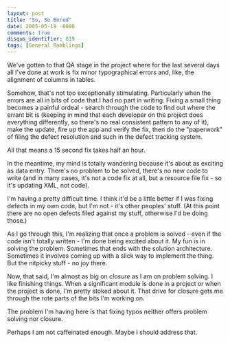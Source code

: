 ```yaml
---
layout: post
title: "So, So Bored"
date: 2005-05-19 -0800
comments: true
disqus_identifier: 819
tags: [General Ramblings]
---
```

We've gotten to that QA stage in the project where for the last several
days all I've done at work is fix minor typographical errors and, like,
the alignment of columns in tables.
 
 Somehow, that's not too exceptionally stimulating. Particularly when
the errors are all in bits of code that I had no part in writing. Fixing
a small thing becomes a painful ordeal - search through the code to find
out where the errant bit is (keeping in mind that each developer on the
project does everything differently, so there's no real consistent
pattern to any of it), make the update, fire up the app and verify the
fix, then do the "paperwork" of filing the defect resolution and such in
the defect tracking system.
 
 All that means a 15 second fix takes half an hour.
 
 In the meantime, my mind is totally wandering because it's about as
exciting as data entry. There's no problem to be solved, there's no new
code to write (and in many cases, it's not a code fix at all, but a
resource file fix - so it's updating XML, not code).
 
 I'm having a pretty difficult time. I think it'd be a little better if
I was fixing defects in my own code, but I'm not - it's other peoples'
stuff. (At this point there are no open defects filed against my stuff,
otherwise I'd be doing those.)
 
 As I go through this, I'm realizing that once a problem is solved -
even if the code isn't totally written - I'm done being excited about
it. My fun is in solving the problem. Sometimes that ends with the
solution architecture. Sometimes it involves coming up with a slick way
to implement the thing. But the nitpicky stuff - no joy there.
 
 Now, that said, I'm almost as big on *closure* as I am on problem
solving. I like finishing things. When a significant module is done in a
project or when the project is done, I'm pretty stoked about it. That
drive for closure gets me through the rote parts of the bits I'm working
on.
 
 The problem I'm having here is that fixing typos neither offers problem
solving nor closure.
 
 Perhaps I am not caffeinated enough. Maybe I should address that.
